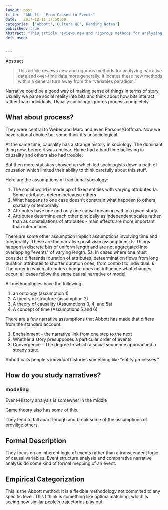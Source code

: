 ```yaml
---
layout: post
title:  "Abbott - From Causes to Events"
date:   2017-12-11 17:50:00
categories: ['Abbott','Culture QE','Reading Notes']
published: true
Abstract: "This article reviews new and rigorous methods for analyzing narrative data and over-time data more generally. It locates these new methods within a general turn away from the variables paradigm."
defs_used:


---
```

Abstract
>This article reviews new and rigorous methods for analyzing narrative data and over-time data more generally. It locates these new methods within a general turn away from the “variables paradigm.”

Narrative could be a good way of making sense of things in terms of story. Usually we parse social reality into bits and think about how bits interact rather than individuals. Usually sociology ignores process completely.

## What about process?

They were central to Weber and Marx and even Parsons/Goffman. Now we have rational choice but some think it's unsociological.

At the same time, causality has a strange history in sociology. The dominant thing now, before it was unclear. Hume had a hard time believing in causality and others also had trouble.

But then more statistics showed up which led sociologists down a path of causation which limited their ability to think carefully about this stuff.

Here are the assumptions of traditional sociology:
1. The social world is made up of fixed entities with varying attributes
1a. Some attributes determine/cause others
2. What happens to one case doesn't constrain what happesn to others, spatially or temporally.
3. Attributes have one and only one causal meaning within a given study.
4. Attributes determine each other pincipally as independent scales rathen than as constellations of attributes - main effects are more important than interactions.

There are some other assumption implicit assumptions involving time and tmeporality. These are the narrative positivism assumptions;
5. Things happen in discrete bits of uniform length and are not aggregated into overlapping "events" of varying length.
5a. In cases where one must consider differential duration of attributes, deteermination flows from long duration attributes to shorter duration ones, from context to individual.
6. The order in which attributes change does not influence what changes occur; all cases follow the same causal narrative or model.

All methodologies have the following:
1. an ontology (assumption 1)
2. A theory of structure (assumption 2)
3. A theory of causality (Assumptions 3, 4, and 5a)
4. A concept of time (Assumptions 5 and 6)

There are a few narrative assumptions that Abbott has made that differs from the standard account:
1. Enchainment - the narrative link from one step to the next
2. Whether a story presupposes a particular order of events.
3. Convergence - The degree to which a social sequence approached a steady state.

Abbott calls people's indvidual histories something like "entity processes."  

## How do you study narratives?

### modeling
Event-History analysis is somewher in the middle

Game theory also has some of this.

They tend to fall apart though and break some of the assumptions ot provilige others.

## Formal Description

They focus on an inherent logic of events rather than a transcendent logic of causal variables. Event structure analysis and comparative narrative analysis do some kind of formal mepping of an event.   

## Empirical Categorization

This is the Abbott method:
It is a flexible methodology not commited to any specific level. This I think is something like optimalmatching, which is seeing how similar peple's trajectories play out.   
